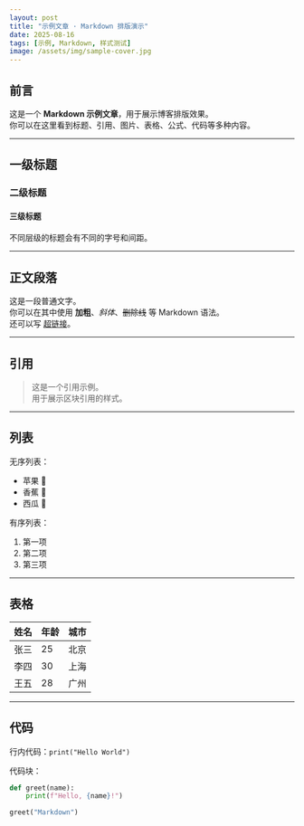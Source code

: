 ```yaml
---
layout: post
title: "示例文章 · Markdown 排版演示"
date: 2025-08-16
tags: [示例, Markdown, 样式测试]
image: /assets/img/sample-cover.jpg
---
```


## 前言

这是一个 **Markdown 示例文章**，用于展示博客排版效果。  
你可以在这里看到标题、引用、图片、表格、公式、代码等多种内容。

---

## 一级标题

### 二级标题

#### 三级标题

不同层级的标题会有不同的字号和间距。

---

## 正文段落

这是一段普通文字。  
你可以在其中使用 **加粗**、*斜体*、~~删除线~~ 等 Markdown 语法。  
还可以写 [超链接](https://jekyllrb.com)。

---

## 引用

> 这是一个引用示例。  
> 用于展示区块引用的样式。  

---

## 列表

无序列表：

- 苹果 🍎
- 香蕉 🍌
- 西瓜 🍉

有序列表：

1. 第一项
2. 第二项
3. 第三项

---

## 表格

| 姓名   | 年龄 | 城市   |
|--------|------|--------|
| 张三   | 25   | 北京   |
| 李四   | 30   | 上海   |
| 王五   | 28   | 广州   |

---

## 代码

行内代码：`print("Hello World")`

代码块：

```python
def greet(name):
    print(f"Hello, {name}!")

greet("Markdown")

